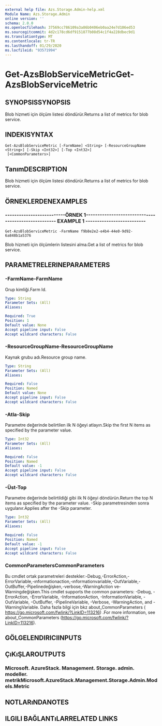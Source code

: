 ```yaml
---
external help file: Azs.Storage.Admin-help.xml
Module Name: Azs.Storage.Admin
online version: ''
schema: 2.0.0
ms.openlocfilehash: 37569cc786109a3a86b0406eb0aa24e7d106ed53
ms.sourcegitcommit: 4d2c178cd6df9151877b08d54c1f4a228dbec9d1
ms.translationtype: MT
ms.contentlocale: tr-TR
ms.lasthandoff: 01/29/2020
ms.locfileid: "93571994"
---
```

# <span data-ttu-id="9d8ae-101">Get-AzsBlobServiceMetric</span><span class="sxs-lookup"><span data-stu-id="9d8ae-101">Get-AzsBlobServiceMetric</span></span>

## <span data-ttu-id="9d8ae-102">SYNOPSIS</span><span class="sxs-lookup"><span data-stu-id="9d8ae-102">SYNOPSIS</span></span>
<span data-ttu-id="9d8ae-103">Blob hizmeti için ölçüm listesi döndürür.</span><span class="sxs-lookup"><span data-stu-id="9d8ae-103">Returns a list of metrics for blob service.</span></span>

## <span data-ttu-id="9d8ae-104">INDEKI</span><span class="sxs-lookup"><span data-stu-id="9d8ae-104">SYNTAX</span></span>

```
Get-AzsBlobServiceMetric [-FarmName] <String> [-ResourceGroupName <String>] [-Skip <Int32>] [-Top <Int32>]
 [<CommonParameters>]
```

## <span data-ttu-id="9d8ae-105">Tanım</span><span class="sxs-lookup"><span data-stu-id="9d8ae-105">DESCRIPTION</span></span>
<span data-ttu-id="9d8ae-106">Blob hizmeti için ölçüm listesi döndürür.</span><span class="sxs-lookup"><span data-stu-id="9d8ae-106">Returns a list of metrics for blob service.</span></span>

## <span data-ttu-id="9d8ae-107">ÖRNEKLERDEN</span><span class="sxs-lookup"><span data-stu-id="9d8ae-107">EXAMPLES</span></span>

### <span data-ttu-id="9d8ae-108">--------------------------ÖRNEK 1--------------------------</span><span class="sxs-lookup"><span data-stu-id="9d8ae-108">-------------------------- EXAMPLE 1 --------------------------</span></span>
```
Get-AzsBlobServiceMetric -FarmName f9b8e2e2-e4b4-44e0-9d92-6a848b1a5376
```

<span data-ttu-id="9d8ae-109">Blob hizmeti için ölçümlerin listesini alma.</span><span class="sxs-lookup"><span data-stu-id="9d8ae-109">Get a list of metrics for blob service.</span></span>

## <span data-ttu-id="9d8ae-110">PARAMETRELERINE</span><span class="sxs-lookup"><span data-stu-id="9d8ae-110">PARAMETERS</span></span>

### <span data-ttu-id="9d8ae-111">-FarmName</span><span class="sxs-lookup"><span data-stu-id="9d8ae-111">-FarmName</span></span>
<span data-ttu-id="9d8ae-112">Grup kimliği.</span><span class="sxs-lookup"><span data-stu-id="9d8ae-112">Farm Id.</span></span>

```yaml
Type: String
Parameter Sets: (All)
Aliases: 

Required: True
Position: 1
Default value: None
Accept pipeline input: False
Accept wildcard characters: False
```

### <span data-ttu-id="9d8ae-113">-ResourceGroupName</span><span class="sxs-lookup"><span data-stu-id="9d8ae-113">-ResourceGroupName</span></span>
<span data-ttu-id="9d8ae-114">Kaynak grubu adı.</span><span class="sxs-lookup"><span data-stu-id="9d8ae-114">Resource group name.</span></span>

```yaml
Type: String
Parameter Sets: (All)
Aliases: 

Required: False
Position: Named
Default value: None
Accept pipeline input: False
Accept wildcard characters: False
```

### <span data-ttu-id="9d8ae-115">-Atla</span><span class="sxs-lookup"><span data-stu-id="9d8ae-115">-Skip</span></span>
<span data-ttu-id="9d8ae-116">Parametre değerinde belirtilen ilk N öğeyi atlayın.</span><span class="sxs-lookup"><span data-stu-id="9d8ae-116">Skip the first N items as specified by the parameter value.</span></span>

```yaml
Type: Int32
Parameter Sets: (All)
Aliases: 

Required: False
Position: Named
Default value: -1
Accept pipeline input: False
Accept wildcard characters: False
```

### <span data-ttu-id="9d8ae-117">-Üst</span><span class="sxs-lookup"><span data-stu-id="9d8ae-117">-Top</span></span>
<span data-ttu-id="9d8ae-118">Parametre değerinde belirtildiği gibi ilk N öğeyi döndürün.</span><span class="sxs-lookup"><span data-stu-id="9d8ae-118">Return the top N items as specified by the parameter value.</span></span>
<span data-ttu-id="9d8ae-119">-Skip parametresinden sonra uygulanır.</span><span class="sxs-lookup"><span data-stu-id="9d8ae-119">Applies after the -Skip parameter.</span></span>

```yaml
Type: Int32
Parameter Sets: (All)
Aliases: 

Required: False
Position: Named
Default value: -1
Accept pipeline input: False
Accept wildcard characters: False
```

### <span data-ttu-id="9d8ae-120">CommonParameters</span><span class="sxs-lookup"><span data-stu-id="9d8ae-120">CommonParameters</span></span>
<span data-ttu-id="9d8ae-121">Bu cmdlet ortak parametreleri destekler:-Debug,-ErrorAction,-ErrorVariable,-ınformationaction,-ınformationvariable,-OutVariable,-OutBuffer,-Pipelinedeğişken,-verbose,-WarningAction ve-Warningdeğişken.</span><span class="sxs-lookup"><span data-stu-id="9d8ae-121">This cmdlet supports the common parameters: -Debug, -ErrorAction, -ErrorVariable, -InformationAction, -InformationVariable, -OutVariable, -OutBuffer, -PipelineVariable, -Verbose, -WarningAction, and -WarningVariable.</span></span> <span data-ttu-id="9d8ae-122">Daha fazla bilgi için bkz about_CommonParameters ( https://go.microsoft.com/fwlink/?LinkID=113216) .</span><span class="sxs-lookup"><span data-stu-id="9d8ae-122">For more information, see about_CommonParameters (https://go.microsoft.com/fwlink/?LinkID=113216).</span></span>

## <span data-ttu-id="9d8ae-123">GÖLGELENDIRICI</span><span class="sxs-lookup"><span data-stu-id="9d8ae-123">INPUTS</span></span>

## <span data-ttu-id="9d8ae-124">ÇıKıŞLAR</span><span class="sxs-lookup"><span data-stu-id="9d8ae-124">OUTPUTS</span></span>

### <span data-ttu-id="9d8ae-125">Microsoft. AzureStack. Management. Storage. admin. modeller. metrik</span><span class="sxs-lookup"><span data-stu-id="9d8ae-125">Microsoft.AzureStack.Management.Storage.Admin.Models.Metric</span></span>

## <span data-ttu-id="9d8ae-126">NOTLARıNDA</span><span class="sxs-lookup"><span data-stu-id="9d8ae-126">NOTES</span></span>

## <span data-ttu-id="9d8ae-127">ILGILI BAĞLANTıLAR</span><span class="sxs-lookup"><span data-stu-id="9d8ae-127">RELATED LINKS</span></span>

